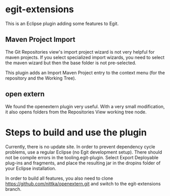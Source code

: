 # egit-extensions

This is an Eclipse plugin adding some features to Egit.

## Maven Project Import

The Git Repositories view's import project wizard is not very helpful for maven projects.
If you select specialized import wizards, you need to select the maven wizard but then the base folder is not pre-selected.

This plugin adds an Import Maven Project entry to the context menu (for the repository and the Working Tree).

## open extern

We found the openextern plugin very useful.
With a very small modification, it also opens folders from the Repositories View working tree node.

# Steps to build and use the plugin

Currently, there is no update site. In order to prevent dependency cycle problems, use a regular Eclipse (no Egit development setup).
There should not be compile errors in the tooling.egit-plugin. Select Export Deployable plug-ins and fragments, and place the resulting jar in the dropins folder of your Eclipse installation.

In order to build all features, you also need to clone https://github.com/nittka/openextern.git and switch to the egit-extensions branch.